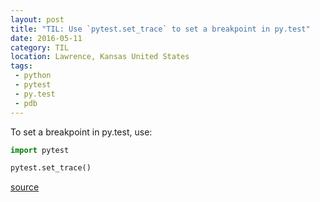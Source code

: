 ```yaml
---
layout: post
title: "TIL: Use `pytest.set_trace` to set a breakpoint in py.test"
date: 2016-05-11
category: TIL
location: Lawrence, Kansas United States
tags:
 - python
 - pytest
 - py.test
 - pdb
---
```


To set a breakpoint in py.test, use:

```python
import pytest

pytest.set_trace()
```

[source](https://pytest.org/latest/usage.html#setting-a-breakpoint-aka-set-trace)
